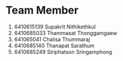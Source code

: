 # Team Member
1. 6410615139 Supakrit Nithikethkul
2. 6410685033 Thammasat Thonggamgaew
3. 641065041 Chalisa Thummaraj
4. 6410685140 Thanapat Sarathum
5. 6410685249 Siriphatson Sringamphong
